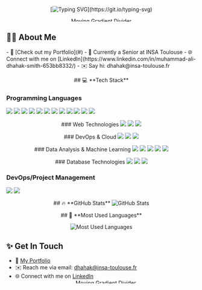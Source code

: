 <div align="center">
 
 <!-- Typing SVG -->
  [![Typing SVG](https://readme-typing-svg.demolab.com/?lines=Hi+there!;I'm+Muhammad+Ali;Welcome+to+my+GitHub!)](https://git.io/typing-svg)

  
  <!-- Moving Gradient Divider -->
  <div align="center">
    <img src="https://user-images.githubusercontent.com/73097560/115834477-dbab4500-a447-11eb-908a-139a6edaec5c.gif" alt="Moving Gradient Divider" style="width: 100%; height: 10px;">
  </div>
</div>
<p align="center">

 ## 👨‍💻 **About Me**
</p>
- 📂 [Check out my Portfolio](#)  
- 🌱 Currently a Senior at INSA Toulouse  
- 🌐 Connect with me on [LinkedIn](https://www.linkedin.com/in/muhammad-ali-dhahak-smith-653bb8332/)  
- ✉️ Say hi: dhahak@insa-toulouse.fr  
<p align="center">
## 💻 **Tech Stack**

### Programming Languages

  <img src="https://img.shields.io/badge/C-00599C?style=for-the-badge&logo=c&logoColor=white"/>
  <img src="https://img.shields.io/badge/C++-00599C?style=for-the-badge&logo=c%2B%2B&logoColor=white"/>
  <img src="https://img.shields.io/badge/OCaml-EC6813?style=for-the-badge&logo=ocaml&logoColor=white"/>
  <img src="https://img.shields.io/badge/Java-007396?style=for-the-badge&logo=java&logoColor=white"/>
  <img src="https://img.shields.io/badge/TypeScript-007ACC?style=for-the-badge&logo=typescript&logoColor=white"/>
  <img src="https://img.shields.io/badge/Python-14354C?style=for-the-badge&logo=python&logoColor=white"/>
  <img src="https://img.shields.io/badge/R-276DC3?style=for-the-badge&logo=r&logoColor=white"/>
  <img src="https://img.shields.io/badge/SQL-4479A1?style=for-the-badge&logo=sql&logoColor=white"/>
  <img src="https://img.shields.io/badge/JavaScript-%23323330.svg?style=for-the-badge&logo=javascript&logoColor=%23F7DF1E"/>
  <img src="https://img.shields.io/badge/C%23-%23239120.svg?style=for-the-badge&logo=c-sharp&logoColor=white"/>
  <img src="https://img.shields.io/badge/HTML5-%23E34F26.svg?style=for-the-badge&logo=html5&logoColor=white"/>
  <img src="https://img.shields.io/badge/CSS3-%231572B6.svg?style=for-the-badge&logo=css3&logoColor=white"/>
</p>
<p align="center">
### Web Technologies

  <img src="https://img.shields.io/badge/Next.js-%23000000.svg?style=for-the-badge&logo=Next.js&logoColor=white"/>
  <img src="https://img.shields.io/badge/React-%2320232a.svg?style=for-the-badge&logo=react&logoColor=%2361DAFB"/>
  <img src="https://img.shields.io/badge/Node.js-%23339933.svg?style=for-the-badge&logo=node.js&logoColor=white"/>
</p>
<p align="center">
### DevOps & Cloud

  <img src="https://img.shields.io/badge/AWS-%23FF9900.svg?style=for-the-badge&logo=amazon-aws&logoColor=white"/>
  <img src="https://img.shields.io/badge/Google_Cloud-%234285F4.svg?style=for-the-badge&logo=google-cloud&logoColor=white"/>
  <img src="https://img.shields.io/badge/Firebase-%23039BE5.svg?style=for-the-badge&logo=firebase"/>
</p>
<p align="center">
### Data Analysis & Machine Learning

  <img src="https://img.shields.io/badge/Pandas-%23150458.svg?style=for-the-badge&logo=pandas&logoColor=white"/>
  <img src="https://img.shields.io/badge/NumPy-%23013243.svg?style=for-the-badge&logo=numpy&logoColor=white"/>
  <img src="https://img.shields.io/badge/TensorFlow-%23FF6F00.svg?style=for-the-badge&logo=TensorFlow&logoColor=white"/>
  <img src="https://img.shields.io/badge/PyTorch-%23EE4C2C.svg?style=for-the-badge&logo=PyTorch&logoColor=white"/>
  <img src="https://img.shields.io/badge/scikit--learn-%23F7931E.svg?style=for-the-badge&logo=scikit-learn&logoColor=white"/>
</p>
<p align="center">
### Database Technologies

  <img src="https://img.shields.io/badge/SQL-%2300f.svg?style=for-the-badge&logo=sql&logoColor=white"/>
  <img src="https://img.shields.io/badge/NoSQL-%23004D61.svg?style=for-the-badge"/>
  <img src="https://img.shields.io/badge/PostgreSQL-%23336791.svg?style=for-the-badge&logo=postgresql&logoColor=white"/>

</p>
<p align="center">

### DevOps/Project Management
  <img src="https://img.shields.io/badge/Git-%23F05033.svg?style=for-the-badge&logo=git&logoColor=white"/>
  <img src="https://img.shields.io/badge/Jira-%230A74DA.svg?style=for-the-badge&logo=jira&logoColor=white"/>
</p>
<p align="center">
## 🔥 **GitHub Stats**
  <img src="https://github-readme-stats.vercel.app/api?username=YourGitHubUsername&show_icons=true&theme=radical" alt="GitHub Stats" />
</p>
<p align="center">
## 🌟 **Most Used Languages**
</p>
<p align="center">
  <img src="https://github-readme-stats.vercel.app/api/top-langs/?username=YourGitHubUsername&layout=compact&theme=radical&hide=javascript,html" alt="Most Used Languages"/>
</p>

## ✨ **Get In Touch**

- 📂 [My Portfolio](#)  
- ✉️ Reach me via email: dhahak@insa-toulouse.fr
- 🌐 Connect with me on [LinkedIn](https://www.linkedin.com/in/muhammad-ali-dhahak-smith-653bb8332/)  
  <!-- Moving Gradient Divider -->
  <div align="center">
    <img src="https://user-images.githubusercontent.com/73097560/115834477-dbab4500-a447-11eb-908a-139a6edaec5c.gif" alt="Moving Gradient Divider" style="width: 100%; height: 10px;">
  </div>
</div>
